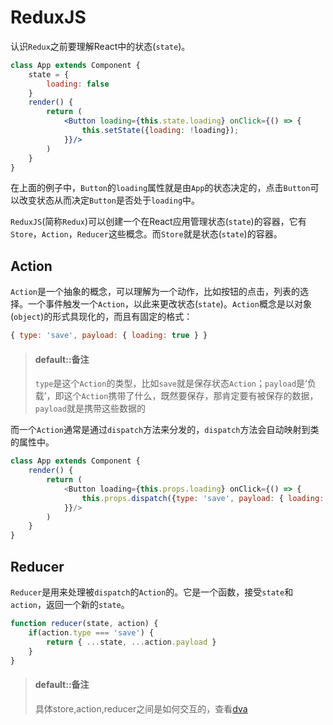 # ReduxJS
认识`Redux`之前要理解React中的状态(`state`)。
```jsx
class App extends Component {
    state = {
        loading: false
    }
    render() {
        return (
            <Button loading={this.state.loading} onClick={() => {
                this.setState({loading: !loading});
            }}/>
        )
    }
}
```
在上面的例子中，`Button`的`loading`属性就是由`App`的状态决定的，点击`Button`可以改变状态从而决定`Button`是否处于`loading`中。


`ReduxJS`(简称`Redux`)可以创建一个在React应用管理状态(`state`)的容器，它有`Store`，`Action`，`Reducer`这些概念。而`Store`就是状态(`state`)的容器。

<a id="1"/>

## Action
`Action`是一个抽象的概念，可以理解为一个动作，比如按钮的点击，列表的选择。一个事件触发一个`Action`，以此来更改状态(`state`)。`Action`概念是以对象(`object`)的形式具现化的，而且有固定的格式：
```js
{ type: 'save', payload: { loading: true } }
```
> #### default::备注
>
>`type`是这个`Action`的类型，比如`save`就是保存状态`Action`；`payload`是‘负载’，即这个`Action`携带了什么，既然要保存，那肯定要有被保存的数据，`payload`就是携带这些数据的


而一个`Action`通常是通过`dispatch`方法来分发的，`dispatch`方法会自动映射到类的属性中。
```js
class App extends Component {
    render() {
        return (
            <Button loading={this.props.loading} onClick={() => {
                this.props.dispatch({type: 'save', payload: { loading: !this.props.loading }})
            }}/>
        )
    }
}
```

<a id="2"/>

## Reducer

`Reducer`是用来处理被`dispatch`的`Action`的。它是一个函数，接受`state`和`action`，返回一个新的`state`。
```js
function reducer(state, action) {
    if(action.type === 'save') {
        return { ...state, ...action.payload }
    }    
}
```

> #### default::备注
>
>具体store,action,reducer之间是如何交互的，查看[dva](../framework/dva.md)